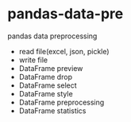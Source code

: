 # pandas-data-pre
pandas data preprocessing

* read file(excel, json, pickle)
* write file
* DataFrame preview
* DataFrame drop
* DataFrame select
* DataFrame style
* DataFrame preprocessing
* DataFrame statistics
